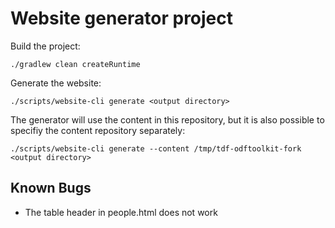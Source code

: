 # Website generator project

Build the project:

    ./gradlew clean createRuntime

Generate the website:

    ./scripts/website-cli generate <output directory>

The generator will use the content in this repository, but it is also possible
to specifiy the content repository separately:

    ./scripts/website-cli generate --content /tmp/tdf-odftoolkit-fork <output directory>

## Known Bugs

* The table header in people.html does not work
